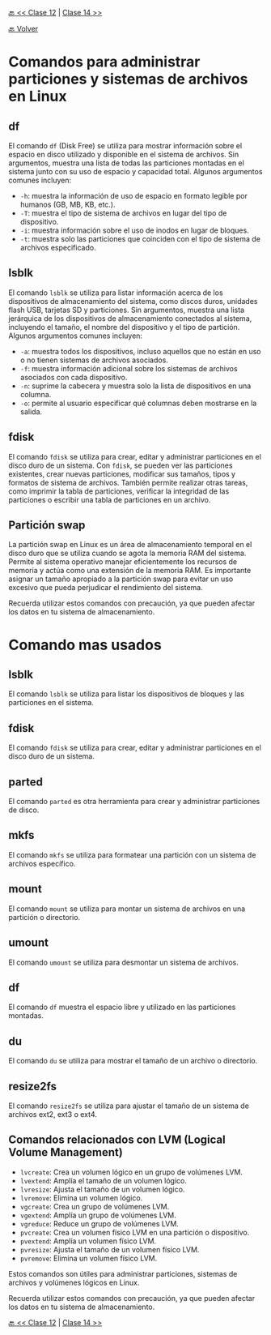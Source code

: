 [🔙 << Clase 12](../12_Class/12_Class.md) | [Clase 14 >>](../14_Class/14_Class.md)

[🔙 Volver](../README.md)


# Comandos para administrar particiones y sistemas de archivos en Linux

## df
El comando `df` (Disk Free) se utiliza para mostrar información sobre el espacio en disco utilizado y disponible en el sistema de archivos. Sin argumentos, muestra una lista de todas las particiones montadas en el sistema junto con su uso de espacio y capacidad total. Algunos argumentos comunes incluyen:
- `-h`: muestra la información de uso de espacio en formato legible por humanos (GB, MB, KB, etc.).
- `-T`: muestra el tipo de sistema de archivos en lugar del tipo de dispositivo.
- `-i`: muestra información sobre el uso de inodos en lugar de bloques.
- `-t`: muestra solo las particiones que coinciden con el tipo de sistema de archivos especificado.

## lsblk
El comando `lsblk` se utiliza para listar información acerca de los dispositivos de almacenamiento del sistema, como discos duros, unidades flash USB, tarjetas SD y particiones. Sin argumentos, muestra una lista jerárquica de los dispositivos de almacenamiento conectados al sistema, incluyendo el tamaño, el nombre del dispositivo y el tipo de partición. Algunos argumentos comunes incluyen:
- `-a`: muestra todos los dispositivos, incluso aquellos que no están en uso o no tienen sistemas de archivos asociados.
- `-f`: muestra información adicional sobre los sistemas de archivos asociados con cada dispositivo.
- `-n`: suprime la cabecera y muestra solo la lista de dispositivos en una columna.
- `-o`: permite al usuario especificar qué columnas deben mostrarse en la salida.

## fdisk
El comando `fdisk` se utiliza para crear, editar y administrar particiones en el disco duro de un sistema. Con `fdisk`, se pueden ver las particiones existentes, crear nuevas particiones, modificar sus tamaños, tipos y formatos de sistema de archivos. También permite realizar otras tareas, como imprimir la tabla de particiones, verificar la integridad de las particiones o escribir una tabla de particiones en un archivo.

## Partición swap
La partición swap en Linux es un área de almacenamiento temporal en el disco duro que se utiliza cuando se agota la memoria RAM del sistema. Permite al sistema operativo manejar eficientemente los recursos de memoria y actúa como una extensión de la memoria RAM. Es importante asignar un tamaño apropiado a la partición swap para evitar un uso excesivo que pueda perjudicar el rendimiento del sistema.

Recuerda utilizar estos comandos con precaución, ya que pueden afectar los datos en tu sistema de almacenamiento.


# Comando mas usados

## lsblk
El comando `lsblk` se utiliza para listar los dispositivos de bloques y las particiones en el sistema.

## fdisk
El comando `fdisk` se utiliza para crear, editar y administrar particiones en el disco duro de un sistema.

## parted
El comando `parted` es otra herramienta para crear y administrar particiones de disco.

## mkfs
El comando `mkfs` se utiliza para formatear una partición con un sistema de archivos específico.

## mount
El comando `mount` se utiliza para montar un sistema de archivos en una partición o directorio.

## umount
El comando `umount` se utiliza para desmontar un sistema de archivos.

## df
El comando `df` muestra el espacio libre y utilizado en las particiones montadas.

## du
El comando `du` se utiliza para mostrar el tamaño de un archivo o directorio.

## resize2fs
El comando `resize2fs` se utiliza para ajustar el tamaño de un sistema de archivos ext2, ext3 o ext4.

## Comandos relacionados con LVM (Logical Volume Management)
- `lvcreate`: Crea un volumen lógico en un grupo de volúmenes LVM.
- `lvextend`: Amplía el tamaño de un volumen lógico.
- `lvresize`: Ajusta el tamaño de un volumen lógico.
- `lvremove`: Elimina un volumen lógico.
- `vgcreate`: Crea un grupo de volúmenes LVM.
- `vgextend`: Amplía un grupo de volúmenes LVM.
- `vgreduce`: Reduce un grupo de volúmenes LVM.
- `pvcreate`: Crea un volumen físico LVM en una partición o dispositivo.
- `pvextend`: Amplía un volumen físico LVM.
- `pvresize`: Ajusta el tamaño de un volumen físico LVM.
- `pvremove`: Elimina un volumen físico LVM.

Estos comandos son útiles para administrar particiones, sistemas de archivos y volúmenes lógicos en Linux.

Recuerda utilizar estos comandos con precaución, ya que pueden afectar los datos en tu sistema de almacenamiento.



[🔙 << Clase 12](../12_Class/12_Class.md) | [Clase 14 >>](../14_Class/14_Class.md)
